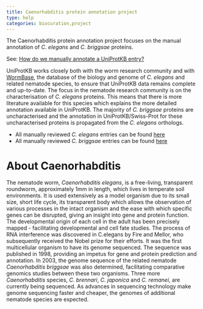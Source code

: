 ```yaml
---
title: Caenorhabditis protein annotation project
type: help
categories: biocuration,project
---
```


The Caenorhabditis protein annotation project focuses on the manual annotation of *C. elegans* and *C. briggsae* proteins.

See: [How do we manually annotate a UniProtKB entry?](https://www.uniprot.org/help/manual_curation)

UniProtKB works closely both with the worm research community and with [WormBase](http://www.wormbase.org/), the database of the biology and genome of *C. elegans* and related nematode species, to ensure that UniProtKB data remains complete and up-to-date. The focus in the nematode research community is on the characterisation of *C. elegans* proteins. This means that there is more literature available for this species which explains the more detailed annotation available in UniProtKB. The majority of *C. briggsae* proteins are uncharacterised and the annotation in UniProtKB/Swiss-Prot for these uncharacterised proteins is propagated from the *C. elegans* orthologs.

-   All manually reviewed *C. elegans* entries can be found [here](https://uniprot.org/uniprotkb?query=(organism_id:6239)%20AND%20(reviewed:true))
-   All manually reviewed *C. briggsae* entries can be found [here](https://uniprot.org/uniprotkb?query=(organism_id:6238)%20AND%20(reviewed:true))

# About Caenorhabditis

The nematode worm, *Caenorhabditis elegans*, is a free-living, transparent roundworm, approximately 1mm in length, which lives in temperate soil environments. It is used extensively as a model organism due to its small size, short life cycle, its transparent body which allows the observation of various processes in the intact organism and the ease with which specific genes can be disrupted, giving an insight into gene and protein function. The developmental origin of each cell in the adult has been precisely mapped - facilitating developmental and cell fate studies. The process of RNA interference was discovered in C.elegans by Fire and Mellor, who subsequently received the Nobel prize for their efforts. It was the first multicellular organism to have its genome sequenced. The sequence was published in 1998, providing an impetus for gene and protein prediction and annotation. In 2003, the genome sequence of the related nematode *Caenorhabditis briggsae* was also determined, facilitating comparative genomics studies between these two organisms. Three more *Caenorhabditis* species, *C. brennari*, *C. japonica* and *C. remanei*, are currently being sequenced. As advances in sequencing technology make genome sequencing faster and cheaper, the genomes of additional nematode species are expected.
